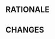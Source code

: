 ## RATIONALE

<!--
For expedient and efficient review, please explain *why* you are
making this change. It is not always obvious from the code and
the review may happen while you are asleep / otherwise not able to respond quickly.
-->

## CHANGES

<!-- Recommended Additional Sections:
## SCREENSHOTS
## TODO
## NOTES
## TESTING
## RELATED
## REVIEWERS -->
